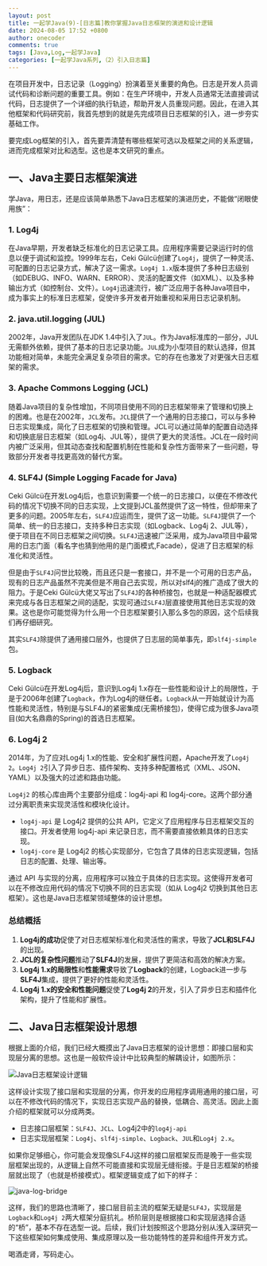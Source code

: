 ```yaml
---
layout: post
title: 一起学Java(9)-[日志篇]教你掌握Java日志框架的演进和设计逻辑
date: 2024-08-05 17:52 +0800
author: onecoder
comments: true
tags: [Java,Log,一起学Java]
categories: [一起学Java系列,（2）引入日志篇]
---
```

在项目开发中，日志记录（Logging）扮演着至关重要的角色。日志是开发人员调试代码和诊断问题的重要工具。例如：在生产环境中，开发人员通常无法直接调试代码，日志提供了一个详细的执行轨迹，帮助开发人员重现问题。因此，在进入其他框架和代码研究前，我首先想到的就是先完成项目日志框架的引入，进一步夯实基础工作。

要完成Log框架的引入，首先要弄清楚有哪些框架可选以及框架之间的关系逻辑，进而完成框架对比和选型。这也是本文研究的重点。

<!--more-->

## 一、Java主要日志框架演进

学Java，用日志，还是应该简单熟悉下Java日志框架的演进历史，不能做“闭眼使用族”：

### 1. Log4j

在Java早期，开发者缺乏标准化的日志记录工具。应用程序需要记录运行时的信息以便于调试和监控。1999年左右，Ceki Gülcü创建了`Log4j`，提供了一种灵活、可配置的日志记录方式，解决了这一需求。`Log4j 1.x`版本提供了多种日志级别（如DEBUG、INFO、WARN、ERROR）、灵活的配置文件（如XML）、以及多种输出方式（如控制台、文件）。`Log4j`迅速流行，被广泛应用于各种Java项目中，成为事实上的标准日志框架，促使许多开发者开始重视和采用日志记录机制。

### 2. java.util.logging (JUL)

2002年，Java开发团队在JDK 1.4中引入了`JUL`。作为Java标准库的一部分，JUL无需额外依赖，提供了基本的日志记录功能。`JUL`成为小型项目的默认选择，但其功能相对简单，未能完全满足复杂项目的需求。它的存在也激发了对更强大日志框架的需求。

### 3. Apache Commons Logging (JCL)

随着Java项目的复杂性增加，不同项目使用不同的日志框架带来了管理和切换上的困难。也是在2002年，`JCL`发布。`JCL`提供了一个通用的日志接口，可以与多种日志实现集成，简化了日志框架的切换和管理。JCL可以通过简单的配置自动选择和切换底层日志框架（如Log4j、JUL等），提供了更大的灵活性。JCL在一段时间内被广泛采用，但其动态查找和配置机制在性能和复杂性方面带来了一些问题，导致部分开发者寻找更高效的替代方案。

### 4. SLF4J (Simple Logging Facade for Java)

Ceki Gülcü在开发Log4j后，也意识到需要一个统一的日志接口，以便在不修改代码的情况下切换不同的日志实现，上文提到JCL虽然提供了这一特性，但却带来了更多的问题。2005年左右，`SLF4J`应运而生，提供了这一功能。`SLF4J`提供了一个简单、统一的日志接口，支持多种日志实现（如Logback、Log4j 2、JUL等），便于项目在不同日志框架之间切换。`SLF4J`迅速被广泛采用，成为Java项目中最常用的日志门面（看名字也猜到他用的是门面模式,Facade），促进了日志框架的标准化和灵活性。

但是由于`SLF4J`问世比较晚，而且还只是一套接口，并不是一个可用的日志产品，现有的日志产品虽然不完美但是不用自己去实现，所以对slf4j的推广造成了很大的阻力。于是Ceki Gülcü大佬又写出了`SLF4J`的各种桥接包，也就是一种适配器模式来完成与各日志框架之间的适配，实现可通过`SLF4J`层直接使用其他日志实现的效果。这也是你可能觉得为什么用一个日志框架要引入那么多包的原因，这个后续我们再仔细研究。

其实`SLF4J`除提供了通用接口层外，也提供了日志层的简单事先，即`slf4j-simple`包。

### 5. Logback

Ceki Gülcü在开发Log4j后，意识到Log4j 1.x存在一些性能和设计上的局限性，于是于2006年创建了`Logback`，作为Log4j的继任者。`Logback`从一开始就设计为高性能和灵活性，特别是与SLF4J的紧密集成(无需桥接包)，使得它成为很多Java项目(如大名鼎鼎的Spring)的首选日志框架。

### 6. Log4j 2

2014年，为了应对Log4j 1.x的性能、安全和扩展性问题，Apache开发了`Log4j 2`。`Log4j 2`引入了异步日志、插件架构、支持多种配置格式（XML、JSON、YAML）以及强大的过滤和路由功能。

`Log4j2` 的核心库由两个主要部分组成：log4j-api 和 log4j-core。这两个部分通过分离职责来实现灵活性和模块化设计。

- `log4j-api` 是 Log4j2 提供的公共 API，它定义了应用程序与日志框架交互的接口。开发者使用 log4j-api 来记录日志，而不需要直接依赖具体的日志实现。
- `log4j-core` 是 Log4j2 的核心实现部分，它包含了具体的日志实现逻辑，包括日志的配置、处理、输出等。
  
通过 API 与实现的分离，应用程序可以独立于具体的日志实现。这使得开发者可以在不修改应用代码的情况下切换不同的日志实现（如从 Log4j2 切换到其他日志框架）。这也是Java日志框架领域整体的设计思想。

### 总结概括

1. **Log4j的成功**促使了对日志框架标准化和灵活性的需求，导致了**JCL和SLF4J**的出现。
2. **JCL的复杂性问题**推动了**SLF4J**的发展，提供了更简洁和高效的解决方案。
3. **Log4j 1.x的局限性**和**性能需求**导致了**Logback**的创建，Logback进一步与**SLF4J**集成，提供了更好的性能和灵活性。
4. **Log4j 1.x的安全和性能问题**促使了**Log4j 2**的开发，引入了异步日志和插件化架构，提升了性能和扩展性。

## 二、Java日志框架设计思想

根据上面的介绍，我们已经大概摸出了Java日志框架的设计思想：即接口层和实现层分离的思想。这也是一般软件设计中比较典型的解耦设计，如图所示：

![Java日志框架设计逻辑](/images/post/java-go-9/java-log-1.svg)

这样设计实现了接口层和实现层的分离，你开发的应用程序调用通用的接口层，可以在不修改代码的情况下，实现日志实现产品的替换，低耦合、高灵活。因此上面介绍的框架就可以分成两类。

- 日志接口层框架：`SLF4J`、`JCL`、Log4j2中的`log4j-api`
- 日志实现层框架：`Log4j`、`slf4j-simple`、`Logback`、`JUL`和`Log4j 2.x`。

如果你足够细心，你可能会发现像SLF4J这样的接口层框架反而是晚于一些实现层框架出现的，从逻辑上自然不可能直接和实现层无缝衔接。于是日志框架的桥接层就出现了（也就是桥接模式）。框架逻辑变成了如下的样子：

![java-log-bridge](/images/post/java-go-9/java-log-bridge.svg)

这样，我们的思路也清晰了，接口层目前主流的框架无疑是`SLF4J`，实现层是`Logback`和`Log4j 2`两大框架分庭抗礼。桥阶层则是根据接口和实现层选择合适的“桥”，基本不存在选型一说。后续，我们计划按照这个思路分别从浅入深研究一下这些框架如何集成使用、集成原理以及一些功能特性的差异和组件开发方式。

喝酒走肾，写码走心。
